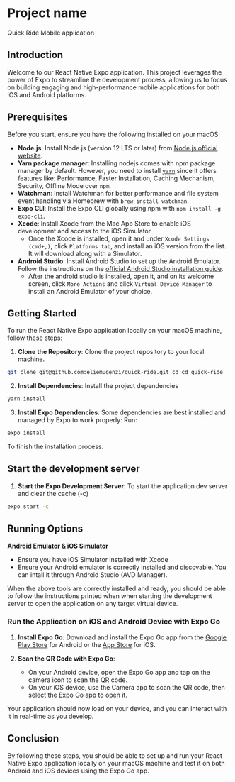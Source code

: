 # Project name

Quick Ride Mobile application

## Introduction

Welcome to our React Native Expo application. This project leverages the power of Expo to streamline the development process, allowing us to focus on building engaging and high-performance mobile applications for both iOS and Android platforms.

## Prerequisites

Before you start, ensure you have the following installed on your macOS:

- **Node.js**: Install Node.js (version 12 LTS or later) from [Node.js official website](https://nodejs.org/en/download/).
- **Yarn package manager**: Installing nodejs comes with npm package manager by default. However, you need to install [`yarn`](https://formulae.brew.sh/formula/yarn) since it offers features like: Performance, Faster Installation, Caching Mechanism, Security, Offline Mode over `npm`.
- **Watchman**: Install Watchman for better performance and file system event handling via Homebrew with `brew install watchman`.
- **Expo CLI**: Install the Expo CLI globally using npm with `npm install -g expo-cli`.
- **Xcode**: Install Xcode from the Mac App Store to enable iOS development and access to the iOS Simulator
  - Once the Xcode is installed, open it and under `Xcode Settings (cmd+,)`, click `Platforms tab`, and install an iOS version from the list. It will download along with a Simulator.
- **Android Studio**: Install Android Studio to set up the Android Emulator. Follow the instructions on the [official Android Studio installation guide](https://developer.android.com/studio/install).
  - After the android studio is installed, open it, and on its welcome screen, click `More Actions` and click `Virtual Device Manager` to install an Android Emulator of your choice.

## Getting Started

To run the React Native Expo application locally on your macOS machine, follow these steps:

1. **Clone the Repository**: Clone the project repository to your local machine.

```bash
git clone git@github.com:eliemugenzi/quick-ride.git cd cd quick-ride
```

2. **Install Dependencies**: Install the project dependencies

```bash
yarn install
```

3. **Install Expo Dependencies**: Some dependencies are best installed and managed by Expo to work properly:
   Run:

```bash
expo install
```

To finish the installation process.

## Start the development server

1. **Start the Expo Development Server**: To start the application dev server and clear the cache (-c)

```bash
expo start -c
```

## Running Options

**Android Emulator & iOS Simulator**

- Ensure you have iOS Simulator installed with Xcode
- Ensure your Android emulator is correctly installed and discovable. You can intall it through Android Studio (AVD Manager).

When the above tools are correctly installed and ready, you should be able to follow the instructions printed when when starting the development server to open the application on any target virtual device.

### Run the Application on iOS and Android Device with Expo Go

1. **Install Expo Go**: Download and install the Expo Go app from the [Google Play Store](https://play.google.com/store/apps/details?id=host.exp.exponent&hl=en_US) for Android or the [App Store](https://apps.apple.com/app/apple-store/id982107779) for iOS.

2. **Scan the QR Code with Expo Go**:
   - On your Android device, open the Expo Go app and tap on the camera icon to scan the QR code.
   - On your iOS device, use the Camera app to scan the QR code, then select the Expo Go app to open it.

Your application should now load on your device, and you can interact with it in real-time as you develop.

## Conclusion

By following these steps, you should be able to set up and run your React Native Expo application locally on your macOS machine and test it on both Android and iOS devices using the Expo Go app.
